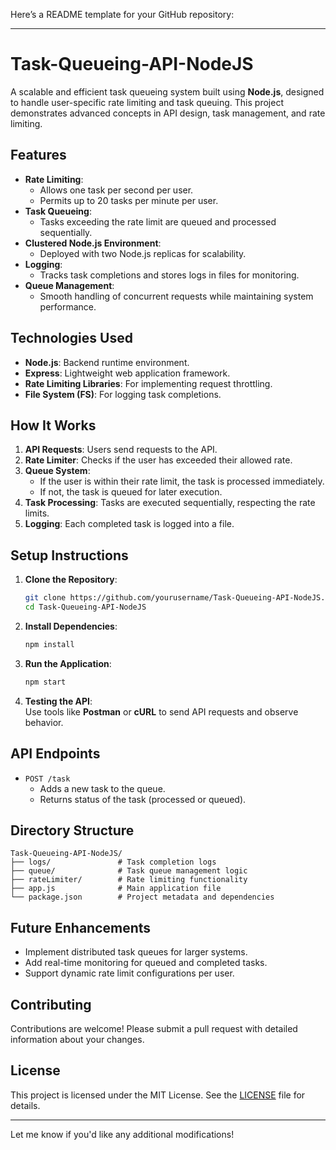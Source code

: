 Here’s a README template for your GitHub repository:  

---

# Task-Queueing-API-NodeJS  

A scalable and efficient task queueing system built using **Node.js**, designed to handle user-specific rate limiting and task queuing. This project demonstrates advanced concepts in API design, task management, and rate limiting.  

## Features  

- **Rate Limiting**:  
  - Allows one task per second per user.  
  - Permits up to 20 tasks per minute per user.  
- **Task Queueing**:  
  - Tasks exceeding the rate limit are queued and processed sequentially.  
- **Clustered Node.js Environment**:  
  - Deployed with two Node.js replicas for scalability.  
- **Logging**:  
  - Tracks task completions and stores logs in files for monitoring.  
- **Queue Management**:  
  - Smooth handling of concurrent requests while maintaining system performance.  

## Technologies Used  

- **Node.js**: Backend runtime environment.  
- **Express**: Lightweight web application framework.  
- **Rate Limiting Libraries**: For implementing request throttling.  
- **File System (FS)**: For logging task completions.  

## How It Works  

1. **API Requests**: Users send requests to the API.  
2. **Rate Limiter**: Checks if the user has exceeded their allowed rate.  
3. **Queue System**:  
   - If the user is within their rate limit, the task is processed immediately.  
   - If not, the task is queued for later execution.  
4. **Task Processing**: Tasks are executed sequentially, respecting the rate limits.  
5. **Logging**: Each completed task is logged into a file.  

## Setup Instructions  

1. **Clone the Repository**:  
   ```bash  
   git clone https://github.com/yourusername/Task-Queueing-API-NodeJS.git  
   cd Task-Queueing-API-NodeJS  
   ```  

2. **Install Dependencies**:  
   ```bash  
   npm install  
   ```  

3. **Run the Application**:  
   ```bash  
   npm start  
   ```  

4. **Testing the API**:  
   Use tools like **Postman** or **cURL** to send API requests and observe behavior.  

## API Endpoints  

- `POST /task`  
  - Adds a new task to the queue.  
  - Returns status of the task (processed or queued).  

## Directory Structure  

```plaintext  
Task-Queueing-API-NodeJS/  
├── logs/               # Task completion logs  
├── queue/              # Task queue management logic  
├── rateLimiter/        # Rate limiting functionality  
├── app.js              # Main application file  
└── package.json        # Project metadata and dependencies  
```  

## Future Enhancements  

- Implement distributed task queues for larger systems.  
- Add real-time monitoring for queued and completed tasks.  
- Support dynamic rate limit configurations per user.  

## Contributing  

Contributions are welcome! Please submit a pull request with detailed information about your changes.  

## License  

This project is licensed under the MIT License. See the [LICENSE](LICENSE) file for details.  

---

Let me know if you'd like any additional modifications!

